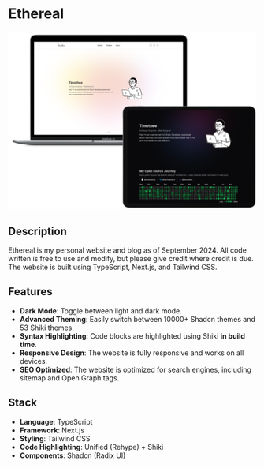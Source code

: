 # Ethereal

<img src="./preview.png"/>

## Description

Ethereal is my personal website and blog as of September 2024. All code written is free to use and modify, but please give credit where credit is due. The website is built using TypeScript, Next.js, and Tailwind CSS.

## Features

- **Dark Mode**: Toggle between light and dark mode.
- **Advanced Theming**: Easily switch between 10000+ Shadcn themes and 53 Shiki themes.
- **Syntax Highlighting**: Code blocks are highlighted using Shiki **in build time**.
- **Responsive Design**: The website is fully responsive and works on all devices.
- **SEO Optimized**: The website is optimized for search engines, including sitemap and Open Graph tags.


## Stack

- **Language**: TypeScript
- **Framework**: Next.js
- **Styling**: Tailwind CSS
- **Code Highlighting**: Unified (Rehype) + Shiki
- **Components**: Shadcn (Radix UI)


